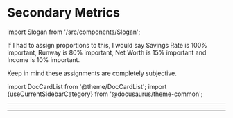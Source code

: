 # Secondary Metrics

import Slogan from '/src/components/Slogan';

If I had to assign proportions to this, I would say Savings Rate is 100% important, Runway is 80% important, Net Worth is 15% important and Income is 10% important.

Keep in mind these assignments are completely subjective.

import DocCardList from '@theme/DocCardList';
import {useCurrentSidebarCategory} from '@docusaurus/theme-common';

<DocCardList items={useCurrentSidebarCategory().items}/>

---
<Slogan/>

---